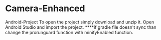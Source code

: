 # Camera-Enhanced
Android-Project
To open the project simply download and unzip it. Open Android Studio and import the project.
****if gradle file doesn't sync than change the prorunguard function with minifyEnabled function.


